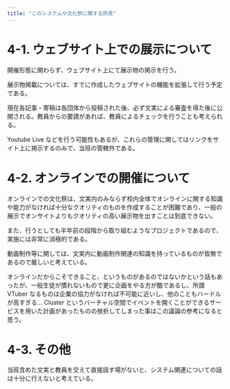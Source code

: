 ```yaml
---
title: "このシステムや文化祭に関する所見"
---
```


# 4-1. ウェブサイト上での展示について

開催形態に関わらず、ウェブサイト上にて展示物の掲示を行う。

展示物掲載については、すでに作成したウェブサイトの機能を拡張して行う予定である。

現在各記事・寄稿は各団体から投稿された後、必ず文実による審査を得た後に公開される。教員からの要請があれば、教員によるチェックを行うことも考えられる。

Youtube Live などを行う可能性もあるが、これらの管理に関してはリンクをサイト上に掲示するのみで、当班の管轄外である。

# 4-2. オンラインでの開催について

オンラインでの文化祭は、文実内のみならず校内全体でオンラインに関する知識や能力がなければ十分なクオリティのものを作成することが困難であり、一般の展示でオンサイトよりもクオリティの高い展示物を出すことは到底できない。

また、行うとしても半年前の段階から取り組むようなプロジェクトであるので、実施には非常に消極的である。

動画制作等に関しては、文実内に動画制作関連の知識を持っているものが皆無であるので厳しいと考えている。

オンラインだからこそできること、というものがあるのではないかという話もあったが、一般生徒が慣れないもので更に企画をやる方が酷であるし、所謂 VTuber なるものは企業の協力がなければ不可能に近いし、他のこともハードルが高すぎる… 
Cluster というバーチャル空間でイベントを開くことができるサービスを用いた計画があったものの挫折してしまった事はこの議論の参考になると思う。

# 4-3. その他

当班含めた文実と教員を交えて直接話す場がないと、システム関連についての話は十分に行えないと考えている。
